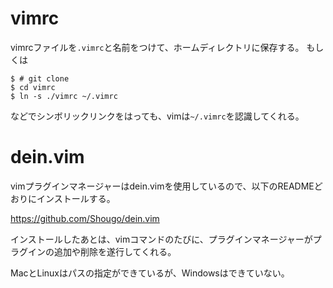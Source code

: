 # vimrc
vimrcファイルを`.vimrc`と名前をつけて、ホームディレクトリに保存する。
もしくは

```bash:bash
$ # git clone
$ cd vimrc
$ ln -s ./vimrc ~/.vimrc
```

などでシンボリックリンクをはっても、vimは`~/.vimrc`を認識してくれる。

# dein.vim
vimプラグインマネージャーはdein.vimを使用しているので、以下のREADMEどおりにインストールする。

https://github.com/Shougo/dein.vim

インストールしたあとは、vimコマンドのたびに、プラグインマネージャーがプラグインの追加や削除を遂行してくれる。

MacとLinuxはパスの指定ができているが、Windowsはできていない。
